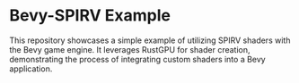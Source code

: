 # Bevy-SPIRV Example

This repository showcases a simple example of utilizing SPIRV shaders with the Bevy game engine. It leverages RustGPU for shader creation, demonstrating the process of integrating custom shaders into a Bevy application. 

